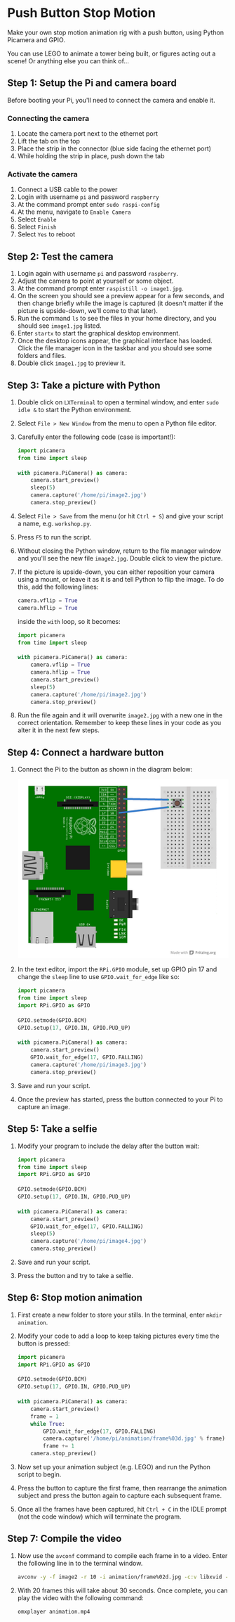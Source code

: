 # Push Button Stop Motion

Make your own stop motion animation rig with a push button, using Python Picamera and GPIO.

You can use LEGO to animate a tower being built, or figures acting out a scene! Or anything else you can think of...

## Step 1: Setup the Pi and camera board

Before booting your Pi, you'll need to connect the camera and enable it.

### Connecting the camera

1. Locate the camera port next to the ethernet port
1. Lift the tab on the top
1. Place the strip in the connector (blue side facing the ethernet port)
1. While holding the strip in place, push down the tab

### Activate the camera

1. Connect a USB cable to the power
1. Login with username `pi` and password `raspberry`
1. At the command prompt enter `sudo raspi-config`
1. At the menu, navigate to `Enable Camera`
1. Select `Enable`
1. Select `Finish`
1. Select `Yes` to reboot

## Step 2: Test the camera

1. Login again with username `pi` and password `raspberry`.
1. Adjust the camera to point at yourself or some object.
1. At the command prompt enter `raspistill -o image1.jpg`.
1. On the screen you should see a preview appear for a few seconds, and then change briefly while the image is captured (it doesn't matter if the picture is upside-down, we'll come to that later).
1. Run the command `ls` to see the files in your home directory, and you should see `image1.jpg` listed.
1. Enter `startx` to start the graphical desktop environment.
1. Once the desktop icons appear, the graphical interface has loaded. Click the file manager icon in the taskbar and you should see some folders and files.
1. Double click `image1.jpg` to preview it.

## Step 3: Take a picture with Python

1. Double click on `LXTerminal` to open a terminal window, and enter `sudo idle &` to start the Python environment.
1. Select `File > New Window` from the menu to open a Python file editor.
1. Carefully enter the following code (case is important!):

    ```python
    import picamera
    from time import sleep

    with picamera.PiCamera() as camera:
        camera.start_preview()
        sleep(5)
        camera.capture('/home/pi/image2.jpg')
        camera.stop_preview()
    ```

1. Select `File > Save` from the menu (or hit `Ctrl + S`) and give your script a name, e.g. `workshop.py`.
1. Press `F5` to run the script.
1. Without closing the Python window, return to the file manager window and you'll see the new file `image2.jpg`. Double click to view the picture.
1. If the picture is upside-down, you can either reposition your camera using a mount, or leave it as it is and tell Python to flip the image. To do this, add the following lines:

    ```python
    camera.vflip = True
    camera.hflip = True
    ```
    
    inside the `with` loop, so it becomes:
    
    ```python
    import picamera
    from time import sleep

    with picamera.PiCamera() as camera:
        camera.vflip = True
        camera.hflip = True
        camera.start_preview()
        sleep(5)
        camera.capture('/home/pi/image2.jpg')
        camera.stop_preview()
    ```
    
1. Run the file again and it will overwrite `image2.jpg` with a new one in the correct orientation. Remember to keep these lines in your code as you alter it in the next few steps.

## Step 4: Connect a hardware button

1. Connect the Pi to the button as shown in the diagram below:

    ![](images/picamera-gpio-setup.png)

1. In the text editor, import the `RPi.GPIO` module, set up GPIO pin 17 and change the `sleep` line to use `GPIO.wait_for_edge` like so:

    ```python
    import picamera
    from time import sleep
    import RPi.GPIO as GPIO

    GPIO.setmode(GPIO.BCM)
    GPIO.setup(17, GPIO.IN, GPIO.PUD_UP)

    with picamera.PiCamera() as camera:
        camera.start_preview()
        GPIO.wait_for_edge(17, GPIO.FALLING)
        camera.capture('/home/pi/image3.jpg')
        camera.stop_preview()
    ```

1. Save and run your script.
1. Once the preview has started, press the button connected to your Pi to capture an image.

## Step 5: Take a selfie

1. Modify your program to include the delay after the button wait:

    ```python
    import picamera
    from time import sleep
    import RPi.GPIO as GPIO

    GPIO.setmode(GPIO.BCM)
    GPIO.setup(17, GPIO.IN, GPIO.PUD_UP)

    with picamera.PiCamera() as camera:
        camera.start_preview()
        GPIO.wait_for_edge(17, GPIO.FALLING)
        sleep(5)
        camera.capture('/home/pi/image4.jpg')
        camera.stop_preview()
    ```

1. Save and run your script.
1. Press the button and try to take a selfie.

## Step 6: Stop motion animation

1. First create a new folder to store your stills. In the terminal, enter `mkdir animation`.
1. Modify your code to add a loop to keep taking pictures every time the button is pressed:

    ```python
    import picamera
    import RPi.GPIO as GPIO

    GPIO.setmode(GPIO.BCM)
    GPIO.setup(17, GPIO.IN, GPIO.PUD_UP)

    with picamera.PiCamera() as camera:
        camera.start_preview()
        frame = 1
        while True:
            GPIO.wait_for_edge(17, GPIO.FALLING)
            camera.capture('/home/pi/animation/frame%03d.jpg' % frame)
            frame += 1
        camera.stop_preview()
    ```

1. Now set up your animation subject (e.g. LEGO) and run the Python script to begin.
1. Press the button to capture the first frame, then rearrange the animation subject and press the button again to capture each subsequent frame.
1. Once all the frames have been captured, hit `Ctrl + C` in the IDLE prompt (not the code window) which will terminate the program.

## Step 7: Compile the video

1. Now use the `avconf` command to compile each frame in to a video. Enter the following line in to the terminal window.

    ```bash
    avconv -y -f image2 -r 10 -i animation/frame%02d.jpg -c:v libxvid -aspect:v 16:9 -q:v 5 animation.mp4
    ```

1. With 20 frames this will take about 30 seconds. Once complete, you can play the video with the following command:

    ```bash
    omxplayer animation.mp4
    ```
